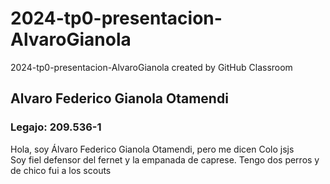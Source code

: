 # 2024-tp0-presentacion-AlvaroGianola
2024-tp0-presentacion-AlvaroGianola created by GitHub Classroom

## Alvaro Federico Gianola Otamendi  
### Legajo: 209.536-1  
  
Hola, soy Álvaro Federico Gianola Otamendi, pero me dicen Colo jsjs  
Soy fiel defensor del fernet y la empanada de caprese. Tengo dos perros y de chico fui a los scouts
